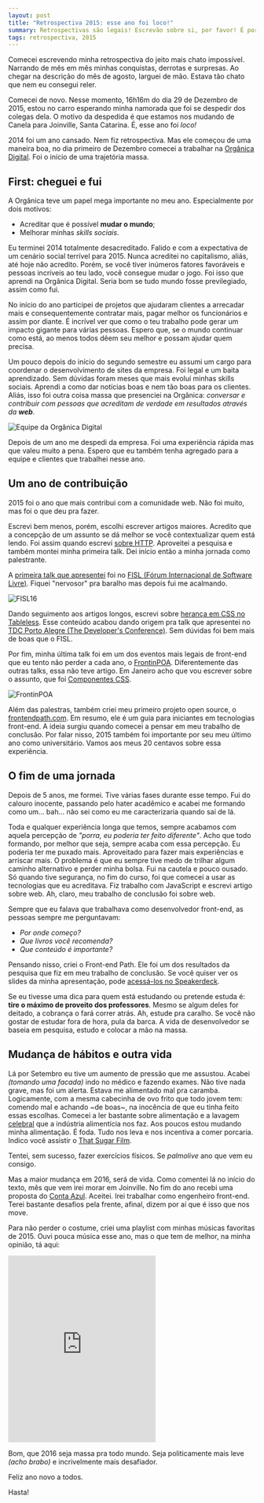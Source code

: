 ```yaml
---
layout: post
title: "Retrospectiva 2015: esse ano foi loco!"
summary: Retrospectivas são legais! Escrevão sobre si, por favor! É por isso que to escrevendo aqui, para compartilhar coisas legais que possam (talvez) inspirar outras pessoas em 2016.
tags: retrospectiva, 2015
---
```


Comecei escrevendo minha retrospectiva do jeito mais chato impossível. Narrando de mês em mês minhas conquistas, derrotas e surpresas. Ao chegar na descrição do mês de agosto, larguei de mão. Estava tão chato que nem eu consegui reler.

Comecei de novo. Nesse momento, 16h16m do dia 29 de Dezembro de 2015, estou no carro esperando minha namorada que foi se despedir dos colegas dela. O motivo da despedida é que estamos nos mudando de Canela para Joinville, Santa Catarina. É, esse ano foi *loco!*

2014 foi um ano cansado. Nem fiz retrospectiva. Mas ele começou de uma maneira boa, no dia primeiro de Dezembro comecei a trabalhar na [Orgânica Digital](http://www.organicadigital.com). Foi o início de uma trajetória massa.

## First: cheguei e fui

A Orgânica teve um papel mega importante no meu ano. Especialmente por dois motivos:

- Acreditar que é possível **mudar o mundo**;
- Melhorar minhas *skills sociais*.

Eu terminei 2014 totalmente desacreditado. Falido e com a expectativa de um cenário social terrível para 2015. Nunca acreditei no capitalismo, aliás, até hoje não acredito. Porém, se você tiver inúmeros fatores favoráveis e pessoas incríveis ao teu lado, você consegue mudar o jogo. Foi isso que aprendi na Orgânica Digital. Seria bom se tudo mundo fosse previlegiado, assim como fui.

No início do ano participei de projetos que ajudaram clientes a arrecadar mais e consequentemente contratar mais, pagar melhor os funcionários e assim por diante. É incrível ver que como o teu trabalho pode gerar um impacto gigante para várias pessoas. Espero que, se o mundo continuar como está, ao menos todos dêem seu melhor e possam ajudar quem precisa.

Um pouco depois do início do segundo semestre eu assumi um cargo para coordenar o desenvolvimento de sites da empresa. Foi legal e um baita aprendizado. Sem dúvidas foram meses que mais evoluí minhas skills sociais. Aprendi a como dar notícias boas e nem tão boas para os clientes. Aliás, isso foi outra coisa massa que presenciei na Orgânica: *conversar e contribuir com pessoas que acreditam de verdade em resultados através da **web***.

![Equipe da Orgânica Digital](http://i.imgur.com/J7imwD6.jpg)

Depois de um ano me despedi da empresa. Foi uma experiência rápida mas que valeu muito a pena. Espero que eu também tenha agregado para a equipe e clientes que trabalhei nesse ano.

## Um ano de contribuição

2015 foi o ano que mais contribui com a comunidade web. Não foi muito, mas foi o que deu pra fazer.

Escrevi bem menos, porém, escolhi escrever artigos maiores. Acredito que a concepção de um assunto se dá melhor se você contextualizar quem está lendo. Foi assim quando escrevi [sobre HTTP](http://blog.fernahh.com.br/http-passado-presente-e-futuro.html). Aproveitei a pesquisa e também montei minha primeira talk. Dei início então a minha jornada como palestrante.

A [primeira talk que apresentei](https://speakerdeck.com/fernahh/http-passado-presente-e-o-futuro-at-number-fisl16) foi no [FISL (Fórum Internacional de Software Livre)](http://softwarelivre.org/fisl16). Fiquei "nervosor" pra baralho mas depois fui me acalmando.

![FISL16](http://i.imgur.com/HUk2lmz.jpg?1)

Dando seguimento aos artigos longos, escrevi sobre [herança em CSS no Tableless](http://tableless.com.br/afinal-como-usar-heranca-no-css/). Esse conteúdo acabou dando origem pra talk que apresentei no [TDC Porto Alegre (The Developer's Conference)](http://www.thedevelopersconference.com.br/tdc/2015/index.html#portoalegre). Sem dúvidas foi bem mais de boas que o FISL.

Por fim, minha última talk foi em um dos eventos mais legais de front-end que eu tento não perder a cada ano, o [FrontinPOA](http://frontinpoa.com.br/2015/). Diferentemente das outras talks, essa não teve artigo. Em Janeiro acho que vou escrever sobre o assunto, que foi [Componentes CSS](https://speakerdeck.com/fernahh/componentes-css-como-desenvolver-pensando-em-reuso-at-number-frontinpoa2015).

![FrontinPOA](http://i.imgur.com/DYHLssv.jpg?1)

Além das palestras, também criei meu primeiro projeto open source, o [frontendpath.com](http://frontendpath.com/). Em resumo, ele é um guia para iniciantes em tecnologias front-end. A ideia surgiu quando comecei a pensar em meu trabalho de conclusão. Por falar nisso, 2015 também foi importante por seu meu último ano como universitário. Vamos aos meus 20 centavos sobre essa experiência.

## O fim de uma jornada

Depois de 5 anos, me formei. Tive várias fases durante esse tempo. Fui do calouro inocente, passando pelo hater acadêmico e acabei me formando como um... bah... não sei como eu me caracterizaria quando saí de lá.

Toda e qualquer experiência longa que temos, sempre acabamos com aquela percepção de *"porra, eu poderia ter feito diferente"*. Acho que todo formando, por melhor que seja, sempre acaba com essa percepção. Eu poderia ter me puxado mais. Aproveitado para fazer mais experiências e arriscar mais. O problema é que eu sempre tive medo de trilhar algum caminho alternativo e perder minha bolsa. Fui na cautela e pouco ousado. Só quando tive segurança, no fim do curso, foi que comecei a usar as tecnologias que eu acreditava. Fiz trabalho com JavaScript e escrevi artigo sobre web. Ah, claro, meu trabalho de conclusão foi sobre web.

Sempre que eu falava que trabalhava como desenvolvedor front-end, as pessoas sempre me perguntavam:

- *Por onde começo?*
- *Que livros você recomenda?*
- *Que conteúdo é importante?*

Pensando nisso, criei o Front-end Path. Ele foi um dos resultados da pesquisa que fiz em meu trabalho de conclusão. Se você quiser ver os slides da minha apresentação, pode [acessá-los no Speakerdeck](https://speakerdeck.com/fernahh/otimizacao-de-aplicacoes-web-no-lado-do-cliente-at-number-tccucs).

Se eu tivesse uma dica para quem está estudando ou pretende estuda é: **tire o máximo de proveito dos professores**. Mesmo se algum deles for deitado, a cobrança o fará correr atrás. Ah, estude pra caralho. Se você não gostar de estudar fora de hora, pula da barca. A vida de desenvolvedor se baseia em pesquisa, estudo e colocar a mão na massa.

## Mudança de hábitos e outra vida

Lá por Setembro eu tive um aumento de pressão que me assustou. Acabei _(tomando uma facada)_ indo no médico e fazendo exames. Não tive nada grave, mas foi um alerta. Estava me alimentado mal pra caramba. Logicamente, com a mesma cabecinha de ovo frito que todo jovem tem: comendo mal e achando ~de boas~, na inocência de que eu tinha feito essas escolhas. Comecei a ler bastante sobre alimentação e a lavagem [celebral](https://youtu.be/s1ARs4pevc0?t=1m44s) que a indústria alimentícia nos faz. Aos poucos estou mudando minha alimentação. É foda. Tudo nos leva e nos incentiva a comer porcaria. Indico você assistir o [That Sugar Film](http://thatsugarfilm.com/).

Tentei, sem sucesso, fazer exercícios físicos. Se _palmolive_ ano que vem eu consigo.

Mas a maior mudança em 2016, será de vida. Como comentei lá no início do texto, mês que vem irei morar em Joinville. No fim do ano recebi uma proposta do [Conta Azul](https://contaazul.com/). Aceitei. Irei trabalhar como engenheiro front-end. Terei bastante desafios pela frente, afinal, dizem por aí que é isso que nos move.

Para não perder o costume, criei uma playlist com minhas músicas favoritas de 2015. Ouvi pouca música esse ano, mas o que tem de melhor, na minha opinião, tá aqui:

<iframe src="https://embed.spotify.com/?uri=spotify:user:fernahh:playlist:4pKAzNXBL4vBGtq7SA6gVo" width="300" height="380" frameborder="0" allowtransparency="true"></iframe>

Bom,
que 2016 seja massa pra todo mundo. Seja politicamente mais leve _(acho brabo)_ e incrivelmente mais desafiador.

Feliz ano novo a todos.

Hasta!
